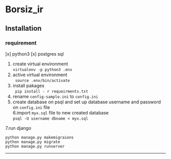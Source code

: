# Borsiz_ir


## Installation


### requirement 
 [x] python3
 [x] postgres sql
 
 
 
1. create virtual environment  
``` virtualenv -p python3 .env ```    
2. active virtual environment   
``` source .env/bin/activate```  
3. install pakages   
``` pip install - r requeirments.txt```
4. rename `config-sample.ini` to `config.ini`  
5. create database on psql and set up database username and password on `config.ini` file  
6.import `myx.sql` file to new created database   
 `psql -U username dbname < myx.sql`  
 
 7.run django   
 
 ```
 python manage.py makemigraions
 python manage.py migrate
 python manage.py runserver
 ```

---


